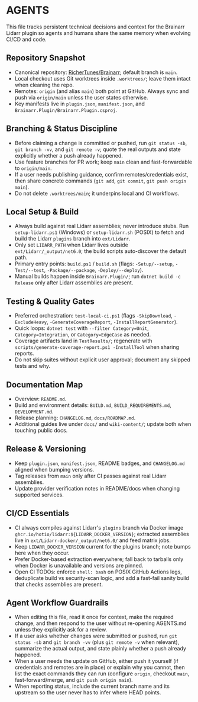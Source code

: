 # AGENTS

This file tracks persistent technical decisions and context for the Brainarr Lidarr plugin so agents and humans share the same memory when evolving CI/CD and code.

## Repository Snapshot
- Canonical repository: [RicherTunes/Brainarr](https://github.com/RicherTunes/Brainarr); default branch is `main`.
- Local checkout uses Git worktrees inside `.worktrees/`; leave them intact when cleaning the repo.
- Remotes: `origin` (and alias `main`) both point at GitHub. Always sync and push via `origin/main` unless the user states otherwise.
- Key manifests live in `plugin.json`, `manifest.json`, and `Brainarr.Plugin/Brainarr.Plugin.csproj`.

## Branching & Status Discipline
- Before claiming a change is committed or pushed, run `git status -sb`, `git branch -vv`, and `git remote -v`; quote the real outputs and state explicitly whether a push already happened.
- Use feature branches for PR work; keep `main` clean and fast-forwardable to `origin/main`.
- If a user needs publishing guidance, confirm remotes/credentials exist, then share concrete commands (`git add`, `git commit`, `git push origin main`).
- Do not delete `.worktrees/main`; it underpins local and CI workflows.

## Local Setup & Build
- Always build against real Lidarr assemblies; never introduce stubs. Run `setup-lidarr.ps1` (Windows) or `setup-lidarr.sh` (POSIX) to fetch and build the Lidarr `plugins` branch into `ext/Lidarr`.
- Only set `LIDARR_PATH` when Lidarr lives outside `ext/Lidarr/_output/net6.0`; the build scripts auto-discover the default path.
- Primary entry points: `build.ps1` / `build.sh` (flags: `-Setup/--setup`, `-Test/--test`, `-Package/--package`, `-Deploy/--deploy`).
- Manual builds happen inside `Brainarr.Plugin/`; run `dotnet build -c Release` only after Lidarr assemblies are present.

## Testing & Quality Gates
- Preferred orchestration: `test-local-ci.ps1` (flags `-SkipDownload`, `-ExcludeHeavy`, `-GenerateCoverageReport`, `-InstallReportGenerator`).
- Quick loops: `dotnet test` with `--filter Category=Unit`, `Category=Integration`, or `Category=EdgeCase` as needed.
- Coverage artifacts land in `TestResults/`; regenerate with `scripts/generate-coverage-report.ps1 -InstallTool` when sharing reports.
- Do not skip suites without explicit user approval; document any skipped tests and why.

## Documentation Map
- Overview: `README.md`.
- Build and environment details: `BUILD.md`, `BUILD_REQUIREMENTS.md`, `DEVELOPMENT.md`.
- Release planning: `CHANGELOG.md`, `docs/ROADMAP.md`.
- Additional guides live under `docs/` and `wiki-content/`; update both when touching public docs.

## Release & Versioning
- Keep `plugin.json`, `manifest.json`, README badges, and `CHANGELOG.md` aligned when bumping versions.
- Tag releases from `main` only after CI passes against real Lidarr assemblies.
- Update provider verification notes in README/docs when changing supported services.

## CI/CD Essentials
- CI always compiles against Lidarr's `plugins` branch via Docker image `ghcr.io/hotio/lidarr:${LIDARR_DOCKER_VERSION}`; extracted assemblies live in `ext/Lidarr-docker/_output/net6.0/` and feed matrix jobs.
- Keep `LIDARR_DOCKER_VERSION` current for the plugins branch; note bumps here when they occur.
- Prefer Docker-based extraction everywhere; fall back to tarballs only when Docker is unavailable and versions are pinned.
- Open CI TODOs: enforce `shell: bash` on POSIX GitHub Actions legs, deduplicate build vs security-scan logic, and add a fast-fail sanity build that checks assemblies are present.

## Agent Workflow Guardrails
- When editing this file, read it once for context, make the required change, and then respond to the user without re-opening AGENTS.md unless they explicitly ask for a review.
- If a user asks whether changes were submitted or pushed, run `git status -sb` and `git branch -vv` (plus `git remote -v` when relevant), summarize the actual output, and state plainly whether a push already happened.
- When a user needs the update on GitHub, either push it yourself (if credentials and remotes are in place) or explain why you cannot, then list the exact commands they can run (configure `origin`, checkout `main`, fast-forward/merge, and `git push origin main`).
- When reporting status, include the current branch name and its upstream so the user never has to infer where HEAD points.
